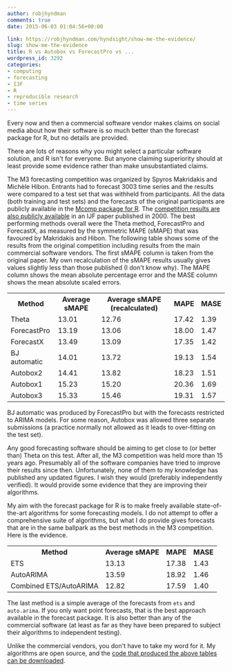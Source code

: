 ```yaml
---
author: robjhyndman
comments: true
date: 2015-06-03 01:04:56+00:00

link: https://robjhyndman.com/hyndsight/show-me-the-evidence/
slug: show-me-the-evidence
title: R vs Autobox vs ForecastPro vs ...
wordpress_id: 3292
categories:
- computing
- forecasting
- IJF
- R
- reproducible research
- time series
---
```


Every now and then a commercial software vendor makes claims on social media about how their software is so much better than the forecast package for R, but no details are provided.

There are lots of reasons why you might select a particular software solution, and R isn't for everyone. But anyone claiming superiority should at least provide some evidence rather than make unsubstantiated claims.<!-- more -->

The M3 forecasting competition was organized by Spyros Makridakis and Michèle Hibon. Entrants had to forecast 3003 time series and the results were compared to a test set that was withheld from participants. All the data (both training and test sets) and the forecasts of the original participants are publicly available in the [Mcomp package for R](http://cran.r-project.org/package=Mcomp). The [competition results are also publicly available](http://www.forecastingprinciples.com/paperpdf/Makridakia-The%20M3%20Competition.pdf) in an IJF paper published in 2000. The best performing methods overall were the Theta method, ForecastPro and ForecastX, as measured by the symmetric MAPE (sMAPE) that was favoured by Makridakis and Hibon. The following table shows some of the results from the original competition including results from the main commercial software vendors. The first sMAPE column is taken from the original paper. My own recalculation of the sMAPE results usually gives values slightly less than those published (I don't know why). The MAPE column shows the mean absolute percentage error and the MASE column shows the mean absolute scaled errors.

<table >
<tbody >
<tr >
<th><b>Method</b></th>
<th><b>Average sMAPE</b></th>
<th><b>Average sMAPE (recalculated)</b></th>
<th><b>MAPE</b></th>
<th><b>MASE</b></th>
</tr>
<tr >

<td >Theta
</td>

<td >13.01
</td>

<td >12.76
</td>

<td >17.42
</td>

<td >1.39
</td>
</tr>
<tr >

<td >ForecastPro
</td>

<td >13.19
</td>

<td >13.06
</td>

<td >18.00
</td>

<td >1.47
</td>
</tr>
<tr >

<td >ForecastX
</td>

<td >13.49
</td>

<td >13.09
</td>

<td >17.35
</td>

<td >1.42
</td>
</tr>
<tr >

<td >BJ automatic
</td>

<td >14.01
</td>

<td >13.72
</td>

<td >19.13
</td>

<td >1.54
</td>
</tr>
<tr >

<td >Autobox2
</td>

<td >14.41
</td>

<td >13.82
</td>

<td >18.23
</td>

<td >1.51
</td>
</tr>
<tr >

<td >Autobox1
</td>

<td >15.23
</td>

<td >15.20
</td>

<td >20.36
</td>

<td >1.69
</td>
</tr>
<tr >

<td >Autobox3
</td>

<td >15.33
</td>

<td >15.46
</td>

<td >19.31
</td>

<td >1.57
</td>
</tr>
</tbody>
</table>

BJ automatic was produced by ForecastPro but with the forecasts restricted to ARIMA models. For some reason, Autobox was allowed three separate submissions (a practice normally not allowed as it leads to over-fitting on the test set).

Any good forecasting software should be aiming to get close to (or better than) Theta on this test. After all, the M3 competition was held more than 15 years ago. Presumably all of the software companies have tried to improve their results since then. Unfortunately, none of them to my knowledge has published any updated figures. I wish they would (preferably independently verified). It would provide some evidence that they are improving their algorithms.

My aim with the forecast package for R is to make freely available state-of-the-art algorithms for some forecasting models. I do not attempt to offer a comprehensive suite of algorithms, but what I do provide gives forecasts that are in the same ballpark as the best methods in the M3 competition. Here is the evidence.

<table >
<tbody >
<tr >
<th><b>Method</b></th>
<th><b>Average sMAPE</b></th>
<th><b>MAPE</b></th>
<th><b>MASE</b></th>
</tr>
<tr >

<td >ETS
</td>

<td >13.13
</td>

<td >17.38
</td>

<td >1.43
</td>
</tr>
<tr >

<td >AutoARIMA
</td>

<td >13.59
</td>

<td >18.92
</td>

<td >1.46
</td>
</tr>
<tr >

<td >Combined ETS/AutoARIMA
</td>

<td >12.82
</td>

<td >17.59
</td>

<td >1.40
</td>
</tr>
</tbody>
</table>

The last method is a simple average of the forecasts from `ets` and `auto.arima`. If you only want point forecasts, that is the best approach available in the forecast package. It is also better than any of the commercial software (at least as far as they have been prepared to subject their algorithms to independent testing).

Unlike the commercial vendors, you don't have to take my word for it. My algorithms are open source, and the [code that produced the above tables can be downloaded](https://robjhyndman.com/m3comparisons.R).
